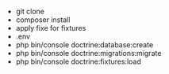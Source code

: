 - git clone
- composer install 
- apply fixe for fixtures
- .env
- php bin/console doctrine:database:create
- php bin/console doctrine:migrations:migrate
- php bin/console doctrine:fixtures:load